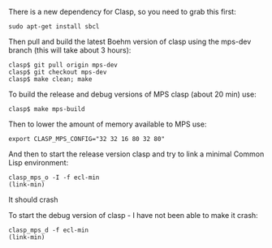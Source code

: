 There is a new dependency for Clasp, so you need to grab this first:
```
sudo apt-get install sbcl
```

Then pull and build the latest Boehm version of clasp using the mps-dev branch (this will take about 3 hours):

```
clasp$ git pull origin mps-dev
clasp$ git checkout mps-dev
clasp$ make clean; make
```

To build the release and debug versions of MPS clasp (about 20 min) use:

```
clasp$ make mps-build
```

Then to lower the amount of memory available to MPS use:

```
export CLASP_MPS_CONFIG="32 32 16 80 32 80"
```

And then to start the release version clasp and try to link a minimal Common Lisp environment:

```
clasp_mps_o -I -f ecl-min
(link-min)
```

It should crash

To start the debug version of clasp - I have not been able to make it crash:

```
clasp_mps_d -f ecl-min
(link-min)
```
